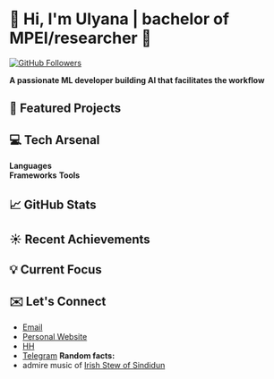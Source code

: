 # :herb: Hi, I'm Ulyana | bachelor of MPEI/researcher :telescope:

[![GitHub Followers](https://img.shields.io/github/followers/UlyanaGru?label=Follow&style=social)](https://github.com/UlyanaGru)

**A passionate ML developer building AI that facilitates the workflow**

## :seedling: Featured Projects
## :computer: Tech Arsenal
**Languages**  
**Frameworks**
**Tools**
## :chart_with_upwards_trend: GitHub Stats
## :sunny: Recent Achievements
## :bulb: Current Focus
## :envelope: Let's Connect
- [Email](giperbolicheskiisinys@gmail.com)
- [Personal Website]()
- [HH]()
- [Telegram](https://t.me/anantinglucose)
**Random facts:**
- admire music of [Irish Stew of Sindidun](https://music.yandex.ru/artist/6675190)
